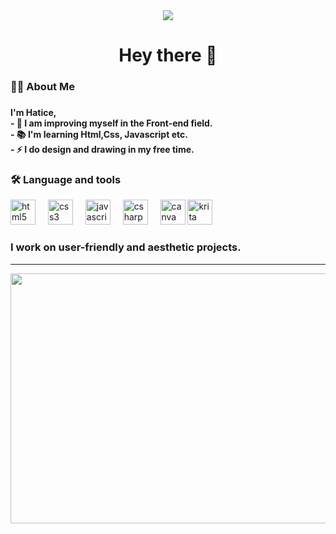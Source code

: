 
<div align="center">
  <img src="https://visitor-badge.laobi.icu/badge?page_id=HaticeBeyaz.HaticeBeyaz&"  />
</div>

<h1 align="center">Hey there 👋</h1>

###

<h3 align="left">👩‍💻  About Me</h3>

###
<h4>
<p align="left">I'm Hatice,<br>- 🔭 I am improving myself in the Front-end field.<br>- 📚 I'm learning Html,Css, Javascript etc.<br>- ⚡ I do design and drawing in my free time.</p>
</h4>



<h3 align="left">🛠 Language and tools</h3>

<div align="left">
  <img src="https://cdn.jsdelivr.net/gh/devicons/devicon/icons/html5/html5-original.svg" height="40" alt="html5 logo"  />
  <img width="12" />
  <img src="https://cdn.jsdelivr.net/gh/devicons/devicon/icons/css3/css3-original.svg" height="40" alt="css3 logo"  />
  <img width="12" />
  <img src="https://cdn.jsdelivr.net/gh/devicons/devicon/icons/javascript/javascript-original.svg" height="40" alt="javascript logo"  />
  <img width="12" />
  <img src="https://cdn.jsdelivr.net/gh/devicons/devicon/icons/csharp/csharp-original.svg" height="40" alt="csharp logo"  />
  <img width="12" />
  <img src="https://cdn.jsdelivr.net/gh/devicons/devicon/icons/canva/canva-original.svg" height="40" alt="canva logo"  />
  <img src="https://wiki.installgentoo.com/images/7/7f/Icon_Krita.png" height="40" alt="krita logo"/>
</div>

<h3 aling="left"> I work on user-friendly and aesthetic projects.</h3><hr>
<div align="center">
  <img src="https://user-images.githubusercontent.com/74038190/225813708-98b745f2-7d22-48cf-9150-083f1b00d6c9.gif" width="700" height="400">
<br><br>


